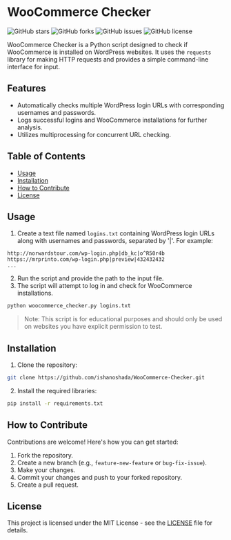 # WooCommerce Checker

![GitHub stars](https://img.shields.io/github/stars/ishanoshada/WooCommerce-Checker?style=flat-square)
![GitHub forks](https://img.shields.io/github/forks/ishanoshada/WooCommerce-Checker?style=flat-square)
![GitHub issues](https://img.shields.io/github/issues/ishanoshada/WooCommerce-Checker?style=flat-square)
![GitHub license](https://img.shields.io/github/license/ishanoshada/WooCommerce-Checker?style=flat-square)

WooCommerce Checker is a Python script designed to check if WooCommerce is installed on WordPress websites. It uses the `requests` library for making HTTP requests and provides a simple command-line interface for input.


## Features

- Automatically checks multiple WordPress login URLs with corresponding usernames and passwords.
- Logs successful logins and WooCommerce installations for further analysis.
- Utilizes multiprocessing for concurrent URL checking.

## Table of Contents

- [Usage](#usage)
- [Installation](#installation)
- [How to Contribute](#how-to-contribute)
- [License](#license)

## Usage

1. Create a text file named `logins.txt` containing WordPress login URLs along with usernames and passwords, separated by '|'. For example:

```
http://norwardstour.com/wp-login.php|db_kc|o^R50r4b
https://mrprinto.com/wp-login.php|preview|432432432
...
```

2. Run the script and provide the path to the input file.
3. The script will attempt to log in and check for WooCommerce installations.

```bash
python woocommerce_checker.py logins.txt
```


> Note: This script is for educational purposes and should only be used on websites you have explicit permission to test.

## Installation

1. Clone the repository:

```bash
git clone https://github.com/ishanoshada/WooCommerce-Checker.git
```

2. Install the required libraries:

```bash
pip install -r requirements.txt
```

## How to Contribute

Contributions are welcome! Here's how you can get started:

1. Fork the repository.
2. Create a new branch (e.g., `feature-new-feature` or `bug-fix-issue`).
3. Make your changes.
4. Commit your changes and push to your forked repository.
5. Create a pull request.

## License

This project is licensed under the MIT License - see the [LICENSE](LICENSE) file for details.
```

